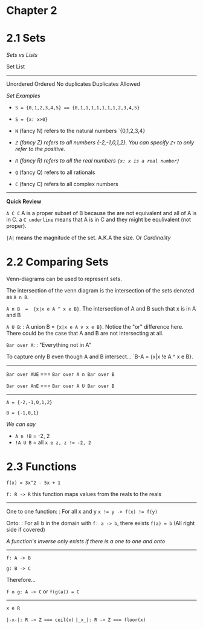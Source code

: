 # Chapter 2

# 2.1 Sets

*Sets vs Lists*

 Set                    List
 ---                    ----
 Unordered              Ordered
 No duplicates          Duplicates Allowed

*Set Examples*

 * `S = {0,1,2,3,4,5} == {0,1,1,1,1,1,1,1,2,3,4,5}`

 * `S = {x: x>0}`

 * `N` (fancy N) refers to the natural numbers `{0,1,2,3,4}

 * *`Z` (fancy Z) refers to all numbers {-2,-1,0,1,2}. You can specify `Z+` to only
   refer to the positive.*

 * *`R` (fancy R) refers to all the real numbers `{x: x is a real number}`*

 * `Q` (fancy Q) refers to all rationals

 * `C` (fancy C) refers to all complex numbers

 ******

**Quick Review**

`A C C`  A is a proper subset of B because the are not equivalent and all of A
is in C. a `C underline` means that A is in C and they might be equlivalent
(not proper).

`|A|` means the magnitude of the set. A.K.A the size. Or *Cardinality*

# 2.2 Comparing Sets

Venn-diagrams can be used to represent sets.

The intersection of the venn diagram is the intersection of the sets denoted as
`A n B`.

`A n B  =  {x|x e A ^ x e B}`. The intersection of A and B such that x is in A
and B

`A U B`:
  : A union B =  `{x|x e A v x e B}`. Notice the "or" difference here. There
  could be the case that A and B are not intersecting at all.

`Bar over A`:
  : "Everything not in A"

To capture only B even though A and B intersect... `B-A = {x|x !e A ^ x e B}.

 ******

`Bar over AUE` === `Bar over A n Bar over B`

`Bar over AnE` === `Bar over A U Bar over B`

 ******

`A = {-2,-1,0,1,2}`

`B = {-1,0,1}`

*We can say*

 * `A n !B` = -2, 2
 * `!A U B` = all `x e z, z != -2, 2`

# 2.3 Functions

`f(x) = 3x^2 - 5x + 1`

`f: R -> R` this function maps values from the reals to the reals

 ******

One to one function:
  : For all x and y `x != y -> f(x) != f(y)`

Onto:
  : For all b in the domain with `f: a -> b`, there exists `f(a) = b` (All
    right side if covered)

*A function's inverse only exists if there is a one to one and onto*

 ******
`f: A -> B`

`g: B -> C`

Therefore...

`f o g: A -> C` or `f(g(a)) = C`

 ******

`x e R`

`|-x-|: R -> Z === ceil(x)`
`|_x_|: R -> Z === floor(x)`
